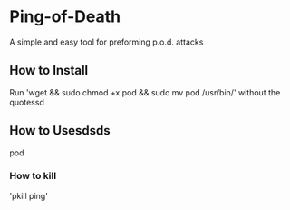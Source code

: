 # Ping-of-Death
A simple and easy tool for preforming p.o.d. attacks

## How to Install
Run 'wget <url> && sudo chmod +x pod && sudo mv pod /usr/bin/' without the quotessd

## How to Usesdsds
pod <ip address>

### How to kill
'pkill ping'
